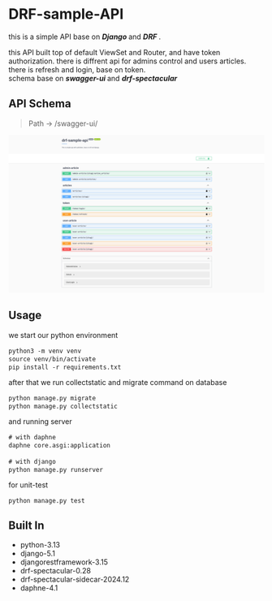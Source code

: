 # DRF-sample-API
<p>
this is a simple API base on 
<strong><em> Django </em></strong> and
<strong><em> DRF </em></strong>.
</p>
<p>
this API built top of default ViewSet and Router, and have token authorization.
there is diffrent api for admins control and users articles.<br>
there is refresh and login, base on token.<br>
schema base on 
<strong><em> swagger-ui </em></strong> and 
<strong><em> drf-spectacular </em></strong>
</p>

## API Schema

> Path -> /swagger-ui/

![swagger-ui-screenshots](/screenshots/Screenshot%20From%202025-01-26%2014-17-32.png)

## Usage

<p>

we start our python environment

```
python3 -m venv venv
source venv/bin/activate
pip install -r requirements.txt
```

after that we run collectstatic and migrate command on database

```
python manage.py migrate
python manage.py collectstatic
```

and running server

```
# with daphne
daphne core.asgi:application

# with django
python manage.py runserver
```

for unit-test

```
python manage.py test
```

</p>

## Built In

<p>

- python-3.13
- django-5.1
- djangorestframework-3.15
- drf-spectacular-0.28
- drf-spectacular-sidecar-2024.12
- daphne-4.1
</p>